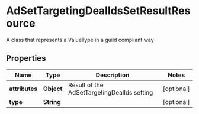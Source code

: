 

# AdSetTargetingDealIdsSetResultResource

A class that represents a ValueType in a guild compliant way

## Properties

| Name | Type | Description | Notes |
|------------ | ------------- | ------------- | -------------|
|**attributes** | **Object** | Result of the AdSetTargetingDealIds setting |  [optional] |
|**type** | **String** |  |  [optional] |



